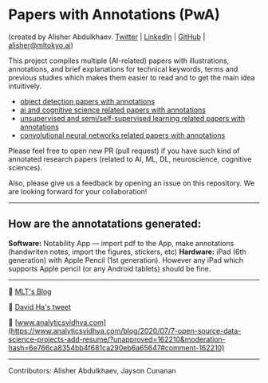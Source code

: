 # Papers with Annotations (PwA)
(created by Alisher Abdulkhaev. [Twitter](https://twitter.com/alisher_ai) | [LinkedIn](https://www.linkedin.com/in/alisher-abdulkhaev/) | [GitHub](https://github.com/alisher0717) | alisher@mltokyo.ai)

This project compiles multiple (AI-related) papers with illustrations, annotations, and brief explanations for technical keywords, terms and previous studies which makes them easier to read and to get the main idea intuitively.

- [object detection papers with annotations](https://github.com/Machine-Learning-Tokyo/papers-with-annotations/tree/master/object-detection)
- [ai and cognitive science related papers with annotations](https://github.com/Machine-Learning-Tokyo/papers-with-annotations/tree/master/ai-and-cognitive-science)
- [unsupervised and semi/self-supervised learning related papers with annotations](https://github.com/Machine-Learning-Tokyo/papers-with-annotations/blob/master/unsupervised-and-semi-supervised-learning)
- [convolutional neural networks related papers with annotations](https://github.com/Machine-Learning-Tokyo/papers-with-annotations/blob/master/convolutional-neural-networks/README.md)

Please feel free to open new PR (pull request) if you have such kind of annotated research papers (related to AI, ML, DL, neuroscience, cognitive sciences). 


Also, please give us a feedback by opening an issue on this repository. We are looking forward for your collaboration! 

---

## How are the annotatations generated:
**Software:** Notability App — import pdf to the App, make annotations (handwriten notes, import the figures, stickers, etc)
**Hardware:** iPad (6th generation) with Apple Pencil (1st generation). However any iPad which supports Apple pencil (or any Android tablets) should be fine. 

---

📌 [MLT's Blog](https://machinelearningtokyo.com/2020/06/25/papers-with-annotations/)

📌 [David Ha's tweet](https://twitter.com/hardmaru/status/1275690178699542529?s=20)

📌 [www.analyticsvidhya.com](https://www.analyticsvidhya.com/blog/2020/07/7-open-source-data-science-projects-add-resume/?unapproved=162210&moderation-hash=6e766ca8354bb4f681ca290eb6a65647#comment-162210)


---

Contributors: Alisher Abdulkhaev, Jayson Cunanan
